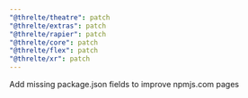 ```yaml
---
"@threlte/theatre": patch
"@threlte/extras": patch
"@threlte/rapier": patch
"@threlte/core": patch
"@threlte/flex": patch
"@threlte/xr": patch
---
```


Add missing package.json fields to improve npmjs.com pages
